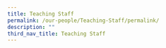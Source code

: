 ```yaml
---
title: Teaching Staff
permalink: /our-people/Teaching-Staff/permalink/
description: ""
third_nav_title: Teaching Staff
---
```

